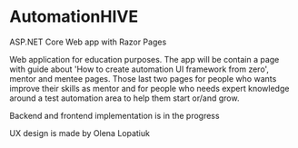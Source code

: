 # AutomationHIVE
ASP.NET Core Web app with Razor Pages

Web application for education purposes. The app will be contain a page with guide about 'How to create automation UI framework from zero', mentor and mentee pages. Those last two pages for people who wants improve their skills as mentor and for people who needs expert knowledge around a test automation area to help them start or/and grow.

Backend and frontend implementation is in the progress

UX design is made by Olena Lopatiuk 
